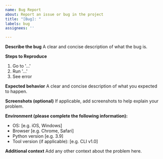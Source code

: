 ```yaml
---
name: Bug Report
about: Report an issue or bug in the project
title: "[Bug]: "
labels: bug
assignees: ''

---
```


**Describe the bug**
A clear and concise description of what the bug is.

**Steps to Reproduce**
1. Go to '...'
2. Run '...'
3. See error

**Expected behavior**
A clear and concise description of what you expected to happen.

**Screenshots (optional)**
If applicable, add screenshots to help explain your problem.

**Environment (please complete the following information):**
 - OS: [e.g. iOS, Windows]
 - Browser [e.g. Chrome, Safari]
 - Python version [e.g. 3.9]
 - Tool version (if applicable): [e.g. CLI v1.0]

**Additional context**
Add any other context about the problem here.
